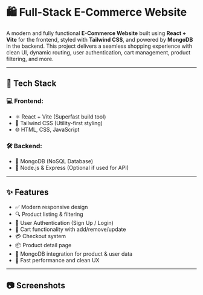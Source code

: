 # 🛍️ Full-Stack E-Commerce Website

A modern and fully functional **E-Commerce Website** built using **React + Vite** for the frontend, styled with **Tailwind CSS**, and powered by **MongoDB** in the backend. This project delivers a seamless shopping experience with clean UI, dynamic routing, user authentication, cart management, product filtering, and more.

---

## 🔧 Tech Stack

### 💻 Frontend:
- ⚛️ React + Vite (Superfast build tool)
- 🎨 Tailwind CSS (Utility-first styling)
- 🌐 HTML, CSS, JavaScript

### 🛠 Backend:
- 🍃 MongoDB (NoSQL Database)
- 🧩 Node.js & Express (Optional if used for API)

---

## ✨ Features

- ✅ Modern responsive design
- 🔍 Product listing & filtering
- 🔐 User Authentication (Sign Up / Login)
- 🛒 Cart functionality with add/remove/update
- 💳 Checkout system
- 📦 Product detail page
- 📁 MongoDB integration for product & user data
- 🚀 Fast performance and clean UX

---

## 📷 Screenshots


